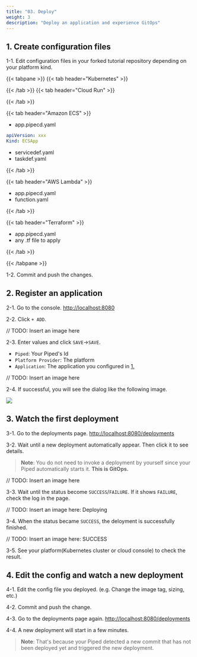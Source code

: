 ```yaml
---
title: "03. Deploy"
weight: 3
description: "Deploy an application and experience GitOps"
---
```



## 1. Create configuration files

1-1. Edit configuration files in your forked tutorial repository depending on your platform kind.

{{< tabpane >}}
{{< tab header="Kubernetes" >}}

{{< /tab >}}
{{< tab header="Cloud Run" >}}

{{< /tab >}}

{{< tab header="Amazon ECS" >}}

- app.pipecd.yaml

```yaml
apiVersion: xxx
Kind: ECSApp
```

- servicedef.yaml
- taskdef.yaml

{{< /tab >}}

{{< tab header="AWS Lambda" >}}

- app.pipecd.yaml
- function.yaml

{{< /tab >}}

{{< tab header="Terraform" >}}

- app.pipecd.yaml
- any .tf file to apply

{{< /tab >}}

{{< /tabpane >}}


1-2. Commit and push the changes.



## 2. Register an application

2-1. Go to the console. [http://localhost:8080](http://localhost:8080)

2-2. Click `+ ADD`.

// TODO: Insert an image here

2-3. Enter values and click `SAVE`->`SAVE`.
   - `Piped`: Your Piped's Id
   - `Platform Provider`: The platform
   - `Application`: The application you configured in [1.](#1-create-configuration-files)

// TODO: Insert an image here

2-4. If successful, you will see the dialog like the following image.

![](/images/ui/application-is-added.png)


## 3. Watch the first deployment

3-1. Go to the deployments page. [http://localhost:8080/deployments](http://localhost:8080/deployments)

3-2. Wait until a new deployment automatically appear. Then click it to see details.

> **Note**: You do not need to invoke a deployment by yourself since your Piped automatically starts it. **This is GitOps.**

// TODO: Insert an image here


3-3. Wait until the status become `SUCCESS`/`FAILURE`.
     If it shows `FAILURE`, check the log in the page.

// TODO: Insert an image here:  Deploying


3-4. When the status became `SUCCESS`, the deloyment is successfully finished.

// TODO: Insert an image here: SUCCESS

3-5. See your platform(Kubernetes cluster or cloud console) to check the result.
     


## 4. Edit the config and watch a new deployment

4-1. Edit the config file you deployed. (e.g. Change the image tag, sizing, etc.)

4-2. Commit and push the change.

4-3. Go to the deployments page again. [http://localhost:8080/deployments](http://localhost:8080/deployments)

4-4. A new deployment will start in a few minutes.
> **Note**: That's because your Piped detected a new commit that has not been deployed yet and triggered the new deployment.
